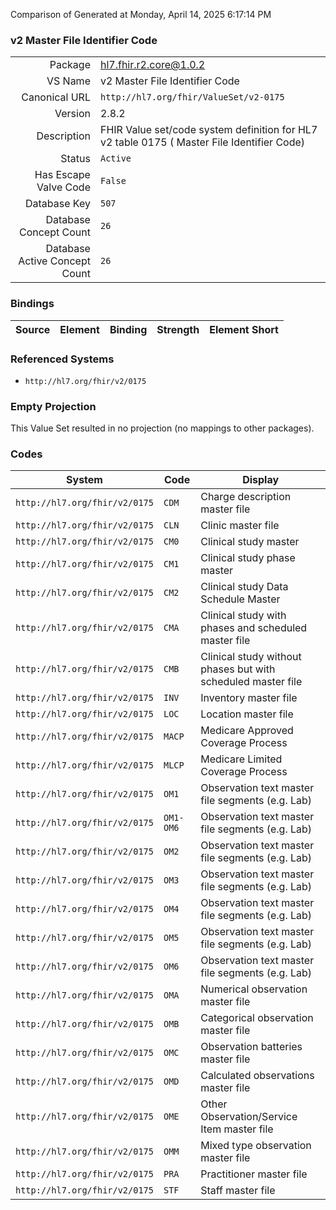Comparison of 
Generated at Monday, April 14, 2025 6:17:14 PM

### v2 Master File Identifier Code

|      |     |
| ---: | --- |
| Package | hl7.fhir.r2.core@1.0.2 |
| VS Name | v2 Master File Identifier Code |
| Canonical URL | `http://hl7.org/fhir/ValueSet/v2-0175` |
| Version | 2.8.2 |
| Description | FHIR Value set/code system definition for HL7 v2 table 0175 ( Master File Identifier Code) |
| Status | `Active` |
| Has Escape Valve Code | `False` |
| Database Key | `507` |
| Database Concept Count | `26` |
| Database Active Concept Count | `26` |
### Bindings

| Source | Element | Binding | Strength | Element Short |
| ------ | ------- | ------- | -------- | ------------- |

### Referenced Systems

* `http://hl7.org/fhir/v2/0175`
### Empty Projection

This Value Set resulted in no projection (no mappings to other packages).

### Codes

| System | Code | Display |
| ------ | ---- | ------- |
| `http://hl7.org/fhir/v2/0175` | `CDM` | Charge description master file |
| `http://hl7.org/fhir/v2/0175` | `CLN` | Clinic master file |
| `http://hl7.org/fhir/v2/0175` | `CM0` | Clinical study master |
| `http://hl7.org/fhir/v2/0175` | `CM1` | Clinical study phase master |
| `http://hl7.org/fhir/v2/0175` | `CM2` | Clinical study Data Schedule Master |
| `http://hl7.org/fhir/v2/0175` | `CMA` | Clinical study with phases and scheduled master file |
| `http://hl7.org/fhir/v2/0175` | `CMB` | Clinical study without phases but with scheduled master file |
| `http://hl7.org/fhir/v2/0175` | `INV` | Inventory master file |
| `http://hl7.org/fhir/v2/0175` | `LOC` | Location master file |
| `http://hl7.org/fhir/v2/0175` | `MACP` | Medicare Approved Coverage Process |
| `http://hl7.org/fhir/v2/0175` | `MLCP` | Medicare Limited Coverage Process |
| `http://hl7.org/fhir/v2/0175` | `OM1` | Observation text master file segments (e.g. Lab) |
| `http://hl7.org/fhir/v2/0175` | `OM1-OM6` | Observation text master file segments (e.g. Lab) |
| `http://hl7.org/fhir/v2/0175` | `OM2` | Observation text master file segments (e.g. Lab) |
| `http://hl7.org/fhir/v2/0175` | `OM3` | Observation text master file segments (e.g. Lab) |
| `http://hl7.org/fhir/v2/0175` | `OM4` | Observation text master file segments (e.g. Lab) |
| `http://hl7.org/fhir/v2/0175` | `OM5` | Observation text master file segments (e.g. Lab) |
| `http://hl7.org/fhir/v2/0175` | `OM6` | Observation text master file segments (e.g. Lab) |
| `http://hl7.org/fhir/v2/0175` | `OMA` | Numerical observation master file |
| `http://hl7.org/fhir/v2/0175` | `OMB` | Categorical observation master file |
| `http://hl7.org/fhir/v2/0175` | `OMC` | Observation batteries master file |
| `http://hl7.org/fhir/v2/0175` | `OMD` | Calculated observations master file |
| `http://hl7.org/fhir/v2/0175` | `OME` | Other Observation/Service Item master file |
| `http://hl7.org/fhir/v2/0175` | `OMM` | Mixed type observation master file |
| `http://hl7.org/fhir/v2/0175` | `PRA` | Practitioner master file |
| `http://hl7.org/fhir/v2/0175` | `STF` | Staff master file |
